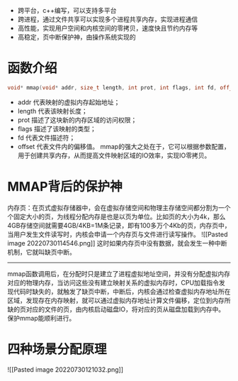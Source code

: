 - 跨平台，c++编写，可以支持多平台
- 跨进程，通过文件共享可以实现多个进程共享内存，实现进程通信
- 高性能，实现用户空间和内核空间的零拷贝，速度快且节约内存等
- 高稳定，页中断保护神，由操作系统实现的
# 函数介绍
```cpp
void* mmap(void* addr, size_t length, int prot, int flags, int fd, off_t offset);
```
-   addr 代表映射的虚拟内存起始地址；
-   length 代表该映射长度；
-   prot 描述了这块新的内存区域的访问权限；
-   flags 描述了该映射的类型；
-   fd 代表文件描述符；
-   offset 代表文件内的偏移值。
mmap的强大之处在于，它可以根据参数配置，用于创建共享内存，从而提高文件映射区域的IO效率，实现IO零拷贝。
# MMAP背后的保护神
内存页：在页式虚拟存储器中，会在虚拟存储空间和物理主存储空间都分割为一个个固定大小的页，为线程分配内存是也是以页为单位。比如页的大小为4k，那么4GB存储空间就需要4GB/4KB=1M条记录，即有100多万个4Kb的页，内存页中，当用户发生文件读写时，内核会申请一个内存页与文件进行读写操作。
![[Pasted image 20220730114546.png]]
这时如果内存页中没有数据，就会发生一种中断机制，它就叫缺页中断。

---
mmap函数调用后，在分配时只是建立了进程虚拟地址空间，并没有分配虚拟内存对应的物理内存，当访问这些没有建立映射关系的虚拟内存时，CPU加载指令发现代码时缺失的，就触发了缺页中断，中断后，内核会通过检查虚拟内存地址所在区域，发现存在内存映射，就可以通过虚拟内存地址计算文件偏移，定位到内存所缺的页对应的文件的页，由内核启动磁盘IO，将对应的页从磁盘加载到内存中。保护mmap能顺利进行。
# 四种场景分配原理
![[Pasted image 20220730121032.png]]

